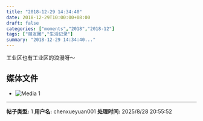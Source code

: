 ```yaml
---
title: "2018-12-29 14:34:40"
date: 2018-12-29T10:00:00+08:00
draft: false
categories: ["moments","2018","2018-12"]
tags: ["朋友圈","生活记录"]
summary: "2018-12-29 14:34:40..."
---
```


工业区也有工业区的浪漫呀～

## 媒体文件

- ![Media 1](/Moments/photos/2018-12-29/201812291434400.jpg)

---

**帖子类型:** 1
**用户名:** chenxueyuan001
**处理时间:** 2025/8/28 20:55:52